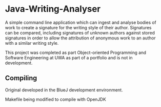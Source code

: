 # Java-Writing-Analyser
A simple command line application which can ingest and analyse bodies of work to create a signature for the writing style of their author. Signatures can be compared, including signatures of unknown authors against stored signatures in order to allow the attribution of anonymous work to an author with a similar writing style.

This project was completed as part Object-oriented Programming and Software Engineering at UWA as part of a portfolio and is not in development.

Compiling
---------
Original developed in the BlueJ development environment.

Makefile being modified to compile with OpenJDK

